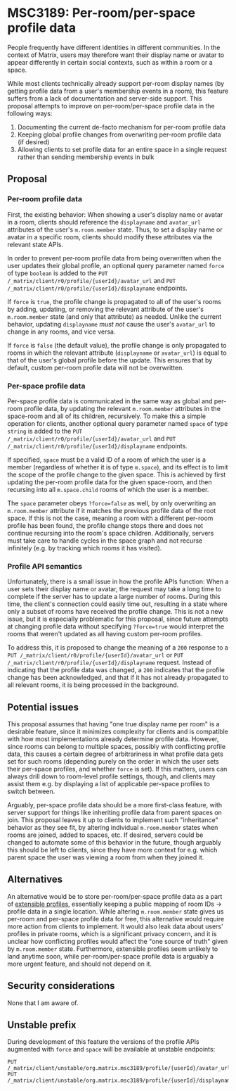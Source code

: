 # MSC3189: Per-room/per-space profile data

People frequently have different identities in different communities. In the
context of Matrix, users may therefore want their display name or avatar to
appear differently in certain social contexts, such as within a room or a space.

While most clients technically already support per-room display names (by
getting profile data from a user's membership events in a room), this feature
suffers from a lack of documentation and server-side support. This proposal
attempts to improve on per-room/per-space profile data in the following ways:

1. Documenting the current de-facto mechanism for per-room profile data
2. Keeping global profile changes from overwriting per-room profile data (if desired)
3. Allowing clients to set profile data for an entire space in a single request rather than sending membership events in bulk

## Proposal

### Per-room profile data

First, the existing behavior: When showing a user's display name or avatar in a
room, clients should reference the `displayname` and `avatar_url` attributes of
the user's `m.room.member` state. Thus, to set a display name or avatar in a
specific room, clients should modify these attributes via the relevant state
APIs.

In order to prevent per-room profile data from being overwritten when the user
updates their global profile, an optional query parameter named `force` of type
`boolean` is added to the `PUT /_matrix/client/r0/profile/{userId}/avatar_url`
and `PUT /_matrix/client/r0/profile/{userId}/displayname` endpoints.

If `force` is `true`, the profile change is propagated to all of the user's
rooms by adding, updating, or removing the relevant attribute of the user's
`m.room.member` state (and only that attribute) as needed. Unlike the current
behavior, updating `displayname` *must not* cause the user's `avatar_url` to
change in any rooms, and vice versa.

If `force` is `false` (the default value), the profile change is only propagated
to rooms in which the relevant attribute (`displayname` or `avatar_url`) is
equal to that of the user's global profile before the update. This ensures that
by default, custom per-room profile data will not be overwritten.

### Per-space profile data

Per-space profile data is communicated in the same way as global and per-room
profile data, by updating the relevant `m.room.member` attributes in the
space-room and all of its children, recursively. To make this a simple operation
for clients, another optional query parameter named `space` of type `string` is
added to the `PUT /_matrix/client/r0/profile/{userId}/avatar_url` and `PUT
/_matrix/client/r0/profile/{userId}/displayname` endpoints.

If specified, `space` must be a valid ID of a room of which the user is a member
(regardless of whether it is of type `m.space`), and its effect is to limit the
scope of the profile change to the given space. This is achieved by first
updating the per-room profile data for the given space-room, and then recursing
into all `m.space.child` rooms of which the user is a member.

The `space` parameter obeys `?force=false` as well, by only overwriting an
`m.room.member` attribute if it matches the previous profile data of the root
space. If this is not the case, meaning a room with a different per-room profile
has been found, the profile change stops there and does not continue recursing
into the room's space children. Additionally, servers must take care to handle
cycles in the space graph and not recurse infinitely (e.g. by tracking which
rooms it has visited).

### Profile API semantics

Unfortunately, there is a small issue in how the profile APIs function: When a
user sets their display name or avatar, the request may take a long time to
complete if the server has to update a large number of rooms. During this time,
the client's connection could easily time out, resulting in a state where only a
subset of rooms have received the profile change. This is not a new issue, but
it is especially problematic for this proposal, since future attempts at
changing profile data without specifying `?force=true` would interpret the rooms
that weren't updated as all having custom per-room profiles.

To address this, it is proposed to change the meaning of a `200` response to a
`PUT /_matrix/client/r0/profile/{userId}/avatar_url` or `PUT
/_matrix/client/r0/profile/{userId}/displayname` request. Instead of indicating
that the profile data was changed, a `200` indicates that the profile change has
been acknowledged, and that if it has not already propagated to all relevant
rooms, it is being processed in the background.

## Potential issues

This proposal assumes that having "one true display name per room" is a
desirable feature, since it minimizes complexity for clients and is compatible
with how most implementations already determine profile data. However, since
rooms can belong to multiple spaces, possibly with conflicting profile data,
this causes a certain degree of arbitrariness in what profile data gets set for
such rooms (depending purely on the order in which the user sets their per-space
profiles, and whether `force` is set). If this matters, users can always drill
down to room-level profile settings, though, and clients may assist them e.g. by
displaying a list of applicable per-space profiles to switch between.

Arguably, per-space profile data should be a more first-class feature, with
server support for things like inheriting profile data from parent spaces on
join. This proposal leaves it up to clients to implement such "inheritance"
behavior as they see fit, by altering individual `m.room.member` states when
rooms are joined, added to spaces, etc. If desired, servers could be changed to
automate some of this behavior in the future, though arguably this should be
left to clients, since they have more context for e.g. which parent space the
user was viewing a room from when they joined it.

## Alternatives

An alternative would be to store per-room/per-space profile data as a part of
[extensible profiles](https://github.com/matrix-org/matrix-doc/pull/1769),
essentially keeping a public mapping of room IDs → profile data in a single
location. While altering `m.room.member` state gives us per-room and per-space
profile data for free, this alternative would require more action from clients
to implement. It would also leak data about users' profiles in private rooms,
which is a significant privacy concern, and it is unclear how conflicting
profiles would affect the "one source of truth" given by `m.room.member` state.
Furthermore, extensible profiles seem unlikely to land anytime soon, while
per-room/per-space profile data is arguably a more urgent feature, and should
not depend on it.

## Security considerations

None that I am aware of.

## Unstable prefix

During development of this feature the versions of the profile APIs augmented
with `force` and `space` will be available at unstable endpoints:

```text
PUT /_matrix/client/unstable/org.matrix.msc3189/profile/{userId}/avatar_url
PUT /_matrix/client/unstable/org.matrix.msc3189/profile/{userId}/displayname
```

